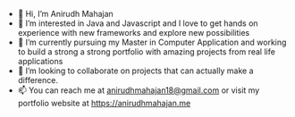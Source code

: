 - 👋 Hi, I’m Anirudh Mahajan
- 👀 I’m interested in Java and Javascript and I love to get hands on experience with new frameworks and explore new possibilities
- 🌱 I’m currently pursuing my Master in Computer Application and working to build a strong a strong portfolio with amazing projects from real life applications
- 💞️ I’m looking to collaborate on projects that can actually make a difference.
- 📫 You can reach me at anirudhmahajan18@gmail.com or visit my portfolio website at https://anirudhmahajan.me

<!---
anirudhmahajan77/anirudhmahajan77 is a ✨ special ✨ repository because its `README.md` (this file) appears on your GitHub profile.
You can click the Preview link to take a look at your changes.
--->
